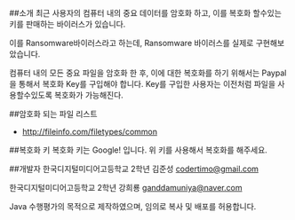##소개
 최근 사용자의 컴퓨터 내의 중요 데이터를 암호화 하고, 이를 복호화 할수있는 키를 판매하는 바이러스가 있습니다.
 
 이를 Ransomware바이러스라고 하는데, Ransomware 바이러스를 실제로 구현해보았습니다. 
 
 컴퓨터 내의 모든 중요 파일을 암호화 한 후, 이에 대한 복호화를 하기 위해서는 Paypal을 통해서 복호화 Key를 구입해야 합니다.
 Key를 구입한 사용자는 이전처럼 파일을 사용할수있도록 복호화가 가능해진다.
 

##암호화 되는 파일 리스트
- http://fileinfo.com/filetypes/common

##복호화 키
복호화 키는   Google! 입니다. 위 키를 사용해서 복호화를 해주세요.

##개발자
한국디지털미디어고등학교 2학년 김준성 codertimo@gmail.com

한국디지털미디어고등학교 2학년 강희룡 ganddamuniya@naver.com

Java 수행평가의 목적으로 제작하였으며, 임의로 복사 및 배포를 허용합니다.


